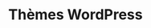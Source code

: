 ---
layout: decouvrir-themes-wp_index
title: Thèmes WordPress
category: themes-wordpress
permalink: /decouvrir/themes-wordpress/
intro: Adding sketching to the design process is a great way to amplify software and hardware tools. Sketching provides a unique space that can help you think differently, generate a variety of ideas quickly, explore alternatives with less risk, and encourage constructive discussions with colleagues and clients.
bgimgheader: false
text-twtr: En train d'explorer la sélection de thèmes WordPress by @MagDuWebdesign
current_nav: all
---